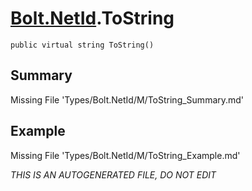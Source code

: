 # [Bolt.NetId](Types/Bolt.NetId.md).ToString
`public virtual string ToString()`
## Summary
Missing File 'Types/Bolt.NetId/M/ToString_Summary.md'
## Example
Missing File 'Types/Bolt.NetId/M/ToString_Example.md'

*THIS IS AN AUTOGENERATED FILE, DO NOT EDIT*
